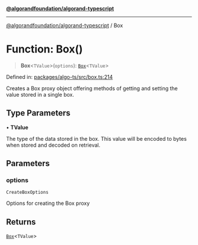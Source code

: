[**@algorandfoundation/algorand-typescript**](../README.md)

***

[@algorandfoundation/algorand-typescript](../README.md) / Box

# Function: Box()

> **Box**\<`TValue`\>(`options`): [`Box`](../type-aliases/Box.md)\<`TValue`\>

Defined in: [packages/algo-ts/src/box.ts:214](https://github.com/algorandfoundation/puya-ts/blob/89ee9cf9a58d93e3ffbb727cfadf537835799a71/packages/algo-ts/src/box.ts#L214)

Creates a Box proxy object offering methods of getting and setting the value stored in a single box.

## Type Parameters

• **TValue**

The type of the data stored in the box. This value will be encoded to bytes when stored and decoded on retrieval.

## Parameters

### options

`CreateBoxOptions`

Options for creating the Box proxy

## Returns

[`Box`](../type-aliases/Box.md)\<`TValue`\>
